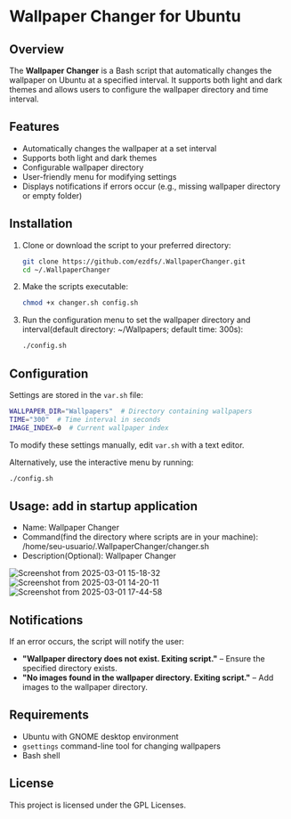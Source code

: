 # Wallpaper Changer for Ubuntu

## Overview

The **Wallpaper Changer** is a Bash script that automatically changes the wallpaper on Ubuntu at a specified interval. It supports both light and dark themes and allows users to configure the wallpaper directory and time interval.

## Features

- Automatically changes the wallpaper at a set interval
- Supports both light and dark themes
- Configurable wallpaper directory
- User-friendly menu for modifying settings
- Displays notifications if errors occur (e.g., missing wallpaper directory or empty folder)

## Installation

1. Clone or download the script to your preferred directory:
   ```bash
   git clone https://github.com/ezdfs/.WallpaperChanger.git
   cd ~/.WallpaperChanger
   ```
2. Make the scripts executable:
   ```bash
   chmod +x changer.sh config.sh
   ```
3. Run the configuration menu to set the wallpaper directory and interval(default directory: ~/Wallpapers; default time: 300s):
   ```bash
   ./config.sh
   ```

## Configuration

Settings are stored in the `var.sh` file:

```bash
WALLPAPER_DIR="Wallpapers"  # Directory containing wallpapers
TIME="300"  # Time interval in seconds
IMAGE_INDEX=0  # Current wallpaper index
```

To modify these settings manually, edit `var.sh` with a text editor.

Alternatively, use the interactive menu by running:

```bash
./config.sh
```

## Usage: add in startup application

- Name: Wallpaper Changer
- Command(find the directory where scripts are in your machine): /home/seu-usuario/.WallpaperChanger/changer.sh
- Description(Optional): Wallpaper Changer

![Screenshot from 2025-03-01 15-18-32](https://github.com/user-attachments/assets/8e4be4a7-90d6-4957-ad29-d661bee32aa7)
![Screenshot from 2025-03-01 14-20-11](https://github.com/user-attachments/assets/08b326c5-ad30-4aa1-a635-659271488ab9)
![Screenshot from 2025-03-01 17-44-58](https://github.com/user-attachments/assets/05c0f9a2-2148-4bc5-bacf-3390abab2a29)


## Notifications

If an error occurs, the script will notify the user:

- **"Wallpaper directory does not exist. Exiting script."** – Ensure the specified directory exists.
- **"No images found in the wallpaper directory. Exiting script."** – Add images to the wallpaper directory.

## Requirements

- Ubuntu with GNOME desktop environment
- `gsettings` command-line tool for changing wallpapers
- Bash shell

## License

This project is licensed under the GPL Licenses.
